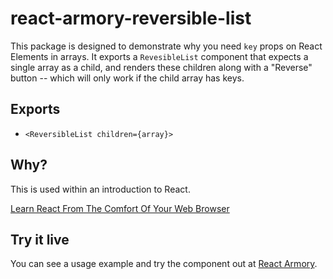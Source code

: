 # react-armory-reversible-list

This package is designed to demonstrate why you need `key` props on React Elements in arrays. It exports a `RevesibleList` component that expects a single array as a child, and renders these children along with a "Reverse" button -- which will only work if the child array has keys.

## Exports

- `<ReversibleList children={array}>`

## Why?

This is used within an introduction to React.

[Learn React From The Comfort Of Your Web Browser](https://reactarmory.com/learn)

## Try it live

You can see a usage example and try the component out at [React Armory](https://reactarmory.com).